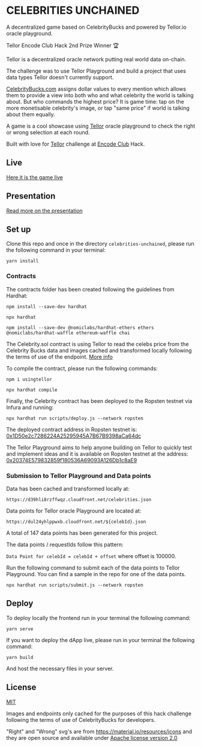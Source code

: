 # CELEBRITIES UNCHAINED

A decentralized game based on CelebrityBucks and powered by Tellor.io oracle playground.

Tellor Encode Club Hack 2nd Prize Winner 🏆

Tellor is a decentralized oracle network putting real world data on-chain.

The challenge was to use Tellor Playground and build a project that uses data types Tellor doesn't currently support.

[CelebrityBucks.com](https://celebritybucks.com) assigns dollar values to every mention which allows them to provide a view into both who and what celebrity the world is talking about. But who commands the highest price? It is game time: tap on the more monetisable celebrity's image, or tap "same price" if world is talking about them equally.

A game is a cool showcase using [Tellor](https://tellor.io) oracle playground to check the right or wrong selection at each round. 

Built with love for [Tellor](https://tellor.io) challenge at [Encode Club](https://encode.club) Hack.


## Live

[Here it is the game live](https://dfl7kpfn3knmt.cloudfront.net/index.html)


## Presentation

[Read more on the presentation](https://github.com/ivanmolto/celebrities-unchained/blob/main/presentation/celebrities-unchained-ivanmolto.pdf)


## Set up

Clone this repo and once in the directory `celebrities-unchained`, please run the following command in your terminal:

`yarn install`

### Contracts

The contracts folder has been created following the guidelines from Hardhat:

`npm install --save-dev hardhat`

`npx hardhat`

`npm install --save-dev @nomiclabs/hardhat-ethers ethers @nomiclabs/hardhat-waffle ethereum-waffle chai`

The Celebrity.sol contract is using Tellor to read the celebs price from the Celebrity Bucks data and images cached and transformed locally following the terms of use of the endpoint. [More info](https://celebritybucks.com/developers)

To compile the contract, please run the following commands:

`npm i usingtellor`

`npx hardhat compile`

Finally, the Celebrity contract has been deployed to the Ropsten testnet via Infura and running:

`npx hardhat run scripts/deploy.js --network ropsten`

The deployed contract address in Ropsten testnet is: [0x1D50e2c7286224A25295945A7B67B9398aCa64dc](https://ropsten.etherscan.io/address/0x1d50e2c7286224a25295945a7b67b9398aca64dc)

The Tellor Playground aims to help anyone building on Tellor to quickly test and implement ideas and it is available on Ropsten testnet at the address: [0x20374E579832859f180536A69093A126Db1c8aE9](https://ropsten.etherscan.io/address/0x20374E579832859f180536A69093A126Db1c8aE9)


### Submission to Tellor Playground and Data points

Data has been cached and transformed locally at:

`https://d39hli8rzffwqz.cloudfront.net/celebrities.json`

Data points for Tellor oracle Playground are located at:

`https://dul24yhlppwxb.cloudfront.net/${celebId}.json`

A total of 147 data points has been generated for this project.

The data points / requestIds follow this pattern:

`Data Point for celebId = celebId + offset` where offset is 100000.

Run the following command to submit each of the data points to Tellor Playground.
You can find a sample in the repo for one of the data points.

`npx hardhat run scripts/submit.js --network ropsten`


## Deploy
To deploy locally the frontend run in your terminal the following command:

`yarn serve`

If you want to deploy the dApp live, please run in your terminal the following command:

`yarn build`

And host the necessary files in your server.


## License

[MIT](LICENSE)

Images and endpoints only cached for the purposes of this hack challenge following the terms of use of CelebrityBucks for developers.

"Right" and "Wrong" svg's are from https://material.io/resources/icons and they are open source and available under [Apache license version 2.0](https://www.apache.org/licenses/LICENSE-2.0.html)

